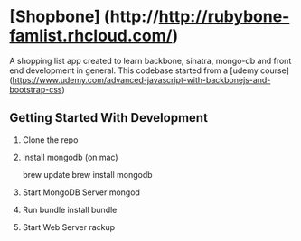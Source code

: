 [Shopbone] (http://http://rubybone-famlist.rhcloud.com/)
================================
A shopping list app created to learn backbone, sinatra, mongo-db and front end development in general. This codebase started from a [udemy course] (https://www.udemy.com/advanced-javascript-with-backbonejs-and-bootstrap-css)


Getting Started With Development
---------------

1. Clone the repo

2. Install mongodb (on mac)
    
     brew update
     brew install mongodb

3. Start MongoDB Server
    mongod

4. Run bundle install
    bundle

5. Start Web Server
    rackup
